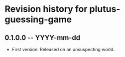 # Revision history for plutus-guessing-game

## 0.1.0.0 -- YYYY-mm-dd

* First version. Released on an unsuspecting world.
